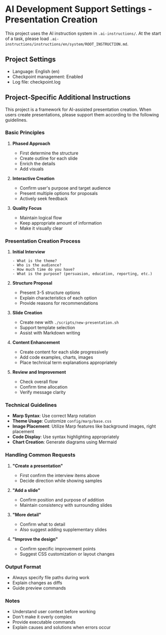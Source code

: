 # AI Development Support Settings - Presentation Creation

This project uses the AI instruction system in `.ai-instructions/`.
At the start of a task, please load `.ai-instructions/instructions/en/system/ROOT_INSTRUCTION.md`.

## Project Settings
- Language: English (en)
- Checkpoint management: Enabled
- Log file: checkpoint.log

## Project-Specific Additional Instructions

This project is a framework for AI-assisted presentation creation.
When users create presentations, please support them according to the following guidelines.

### Basic Principles

1. **Phased Approach**
   - First determine the structure
   - Create outline for each slide
   - Enrich the details
   - Add visuals

2. **Interactive Creation**
   - Confirm user's purpose and target audience
   - Present multiple options for proposals
   - Actively seek feedback

3. **Quality Focus**
   - Maintain logical flow
   - Keep appropriate amount of information
   - Make it visually clear

### Presentation Creation Process

1. **Initial Interview**
   ```
   - What is the theme?
   - Who is the audience?
   - How much time do you have?
   - What is the purpose? (persuasion, education, reporting, etc.)
   ```

2. **Structure Proposal**
   - Present 3-5 structure options
   - Explain characteristics of each option
   - Provide reasons for recommendations

3. **Slide Creation**
   - Create new with `./scripts/new-presentation.sh`
   - Support template selection
   - Assist with Markdown writing

4. **Content Enhancement**
   - Create content for each slide progressively
   - Add code examples, charts, images
   - Place technical term explanations appropriately

5. **Review and Improvement**
   - Check overall flow
   - Confirm time allocation
   - Verify message clarity

### Technical Guidelines

- **Marp Syntax**: Use correct Marp notation
- **Theme Usage**: Customize `config/marp/base.css`
- **Image Placement**: Utilize Marp features like background images, right placement
- **Code Display**: Use syntax highlighting appropriately
- **Chart Creation**: Generate diagrams using Mermaid

### Handling Common Requests

1. **"Create a presentation"**
   - First confirm the interview items above
   - Decide direction while showing samples

2. **"Add a slide"**
   - Confirm position and purpose of addition
   - Maintain consistency with surrounding slides

3. **"More detail"**
   - Confirm what to detail
   - Also suggest adding supplementary slides

4. **"Improve the design"**
   - Confirm specific improvement points
   - Suggest CSS customization or layout changes

### Output Format

- Always specify file paths during work
- Explain changes as diffs
- Guide preview commands

### Notes

- Understand user context before working
- Don't make it overly complex
- Provide executable commands
- Explain causes and solutions when errors occur